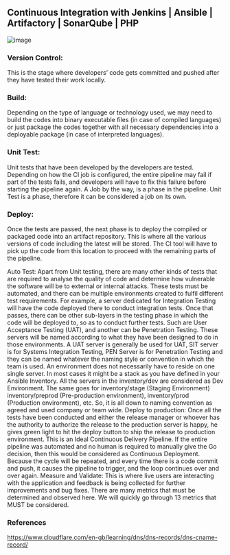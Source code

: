 ## Continuous Integration with Jenkins | Ansible | Artifactory | SonarQube | PHP

![image](https://user-images.githubusercontent.com/78841364/124540541-97e09e80-dded-11eb-9983-245e58b2d25a.png)

### Version Control: 
This is the stage where developers’ code gets committed and pushed after they have tested their work locally.

### Build: 
Depending on the type of language or technology used, we may need to build the codes into binary executable files (in case of compiled languages) or just package the codes together with all necessary dependencies into a deployable package (in case of interpreted languages).

### Unit Test: 
Unit tests that have been developed by the developers are tested. Depending on how the CI job is configured, the entire pipeline may fail if part of the tests fails, and 
developers will have to fix this failure before starting the pipeline again. A Job by the way, is a phase in the pipeline. Unit Test is a phase, therefore it can be 
considered a job on its own.

### Deploy: 
Once the tests are passed, the next phase is to deploy the compiled or packaged code into an artifact repository. This is where all the various versions of code including the 
latest will be stored. The CI tool will have to pick up the code from this location to proceed with the remaining parts of the pipeline.

Auto Test: Apart from Unit testing, there are many other kinds of tests that are required to analyse the quality of code and determine how vulnerable the software will be to external or internal attacks. These tests must be automated, and there can be multiple environments created to fulfil different test requirements. For example, a server dedicated for Integration Testing will have the code deployed there to conduct integration tests. Once that passes, there can be other sub-layers in the testing phase in which the code will be deployed to, so as to conduct further tests. Such are User Acceptance Testing (UAT), and another can be Penetration Testing. These servers will be named according to what they have been designed to do in those environments. A UAT server is generally be used for UAT, SIT server is for Systems Integration Testing, PEN Server is for Penetration Testing and they can be named whatever the naming style or convention in which the team is used. An environment does not necessarily have to reside on one single server. In most cases it might be a stack as you have defined in your Ansible Inventory. All the servers in the inventory/dev are considered as Dev Environment. The same goes for inventory/stage (Staging Environment) inventory/preprod (Pre-production environment), inventory/prod (Production environment), etc. So, it is all down to naming convention as agreed and used company or team wide.
Deploy to production: Once all the tests have been conducted and either the release manager or whoever has the authority to authorize the release to the production server is happy, he gives green light to hit the deploy button to ship the release to production environment. This is an Ideal Continuous Delivery Pipeline. If the entire pipeline was automated and no human is required to manually give the Go decision, then this would be considered as Continuous Deployment. Because the cycle will be repeated, and every time there is a code commit and push, it causes the pipeline to trigger, and the loop continues over and over again.
Measure and Validate: This is where live users are interacting with the application and feedback is being collected for further improvements and bug fixes. There are many metrics that must be determined and observed here. We will quickly go through 13 metrics that MUST be considered.



### References

https://www.cloudflare.com/en-gb/learning/dns/dns-records/dns-cname-record/
